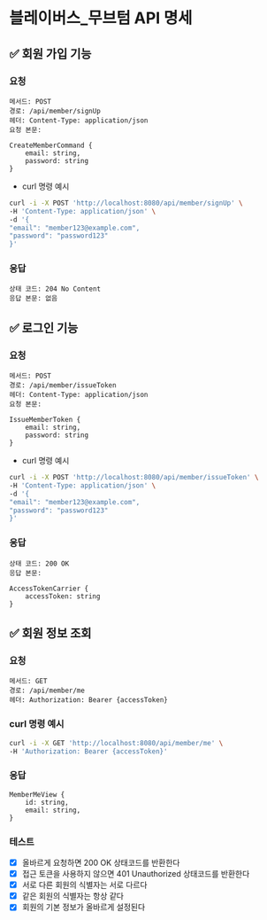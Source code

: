 # 블레이버스_무브텀 API 명세

## ✅ 회원 가입 기능

### 요청

```
메서드: POST
경로: /api/member/signUp
헤더: Content-Type: application/json
요청 본문:

CreateMemberCommand {
	email: string,
	password: string
}
```

- curl 명령 예시

```bash
curl -i -X POST 'http://localhost:8080/api/member/signUp' \
-H 'Content-Type: application/json' \
-d '{
"email": "member123@example.com",
"password": "password123"
}'
```

### 응답

```
상태 코드: 204 No Content
응답 본문: 없음
```

## ✅ 로그인 기능

### 요청

```
메서드: POST
경로: /api/member/issueToken
헤더: Content-Type: application/json
요청 본문:

IssueMemberToken {
	email: string,
	password: string
}
```

- curl 명령 예시

```bash
curl -i -X POST 'http://localhost:8080/api/member/issueToken' \
-H 'Content-Type: application/json' \
-d '{
"email": "member123@example.com",
"password": "password123"
}'
```

### 응답

```
상태 코드: 200 OK
응답 본문:

AccessTokenCarrier {
	accessToken: string
}
```

## ✅ 회원 정보 조회
### 요청
```
메서드: GET
경로: /api/member/me
헤더: Authorization: Bearer {accessToken}
```

### curl 명령 예시
```bash
curl -i -X GET 'http://localhost:8080/api/member/me' \
-H 'Authorization: Bearer {accessToken}'
```

### 응답
```
MemberMeView {
    id: string,
    email: string,
}
```
### 테스트
-[x] 올바르게 요청하면 200 OK 상태코드를 반환한다
-[x] 접근 토큰을 사용하지 않으면 401 Unauthorized 상태코드를 반환한다
-[x] 서로 다른 회원의 식별자는 서로 다르다
-[x] 같은 회원의 식별자는 항상 같다
-[x] 회원의 기본 정보가 올바르게 설정된다